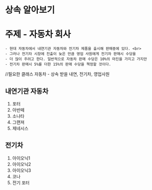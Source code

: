  # 상속 알아보기
 
 # 주제 - 자동차 회사

    - 현대 자동차에서 내연기관 자동차와 전기차 제품을 출시해 판매중에 있다. <br>
    - 그러나 전기차 시장에 진출이 늦은 만큼 영업 사원에게 전기차 판매시 수당을
    - 더 많이 주려고 한다. 일반적으로 자동차 판매 수당은 10%의 마진을 가지고 가지만
    - 전기차 판매시 5%를 더한 15%의 판매 수당을 책정할 것이다.
  //필요한 클래스 자동차 - 상속 받을 내연, 전기차, 영업사원
## 내연기관 자동차
1. 포터
2. 아반떼
3. 소나타
4. 그랜져
5. 제네시스

## 전기차
1. 아이오닉1
2. 아이오닉2
3. 아이오닉3
4. 코나
5. 전기 포터